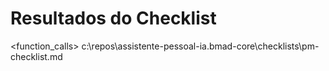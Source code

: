 # Resultados do Checklist

<function_calls>
<invoke name="Read">
<parameter name="file_path">c:\repos\assistente-pessoal-ia\.bmad-core\checklists\pm-checklist.md